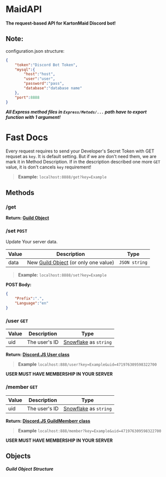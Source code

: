 # MaidAPI
**The request-based API for KartonMaid Discord bot!**


## Note:
configuration.json structure:
```json
{
    "token":"Discord Bot Token",
    "mysql":{
        "host":"host",
        "user":"user",
        "password":"pass",
        "database":"database name"
    },
    "port":8888
}
```

***All Express method files in `Express/Metods/...` path have to export function __with 1 argument__!***

# Fast Docs
Every request requires to send your Developer's Secret Token with GET requset as `key`. It is default setting. But if we are don't need them, we are mark it in Method Description. If in the description described one more `GET` value, it is don't cancels `key` requirement! 

> **Example:** `localhost:8888/get?key=Example`

## Methods

### /get
**Return: [Guild Object](#guild-object-structure)**


### /set `POST`
Update Your server data.

| Value |               Description           |      Type     |
|-------|-------------------------------------|---------------|
|data   | New [Guild Object](#guild-object-structure) (or only one value) | `JSON string` |

> **Example:** `localhost:8888/set?key=Example` 

**POST Body:**
```json
{
    "Prefix":".",
    "Language":"en"
}
```

### /user `GET`

| Value |               Description           |      Type     |
|-------|-------------------------------------|---------------|
|uid   | The user's ID                        |  [Snowflake](https://discord.com/developers/docs/reference#snowflakes) as `string` |

**Return: [Discord.JS User class](https://discord.js.org/#/docs/main/stable/class/User)**

> **Example** `localhost:888/user?key=Example&uid=471976309598322700`

**USER MUST HAVE MEMBERSHIP IN YOUR SERVER**

### /member `GET`

| Value |               Description           |      Type     |
|-------|-------------------------------------|---------------|
|uid   | The user's ID                        |  [Snowflake](https://discord.com/developers/docs/reference#snowflakes) as `string` |

**Return: [Discord.JS GuildMemberr class](https://discord.js.org/#/docs/main/stable/class/GuildMember)**

> **Example** `localhost:888/member?key=Example&uid=471976309598322700`

**USER MUST HAVE MEMBERSHIP IN YOUR SERVER**


## Objects

##### Guild Object Structure
[^1]:Guild Object
| Value |               Description           |      Type     |
|-------|-------------------------------------|---------------|
|ID     | Guild Discord ID (snowlake)         |  [Snowflake](https://discord.com/developers/docs/reference#snowflakes)     |
|Language| Language set on your server        | `String`      |
|Prefix | Bot's Prefix on server              | `String`      |
|Stat_Enabled | Is Server Statistic Enabled on your server | `Bool` |
|Stat_Channels| Array of your's stat channels ID | `String[3]`|
|Clans | Json serilized of your server's Clans object | `JSON String` |
|Report_Enabled | Is `Report` module enabled  | `Bool`        |
|Report_Admin   | ID of Admin's report channel| [Snowflake](https://discord.com/developers/docs/reference#snowflakes) |
|Report_Public  | ID of Public report channel | [Snowflake](https://discord.com/developers/docs/reference#snowflakes) |
|discordData **(ONLY `/get` output)** | Discord JS `Guild` Class | [Discord JS Guild](https://discord.js.org/#/docs/main/stable/class/Guild)|  
